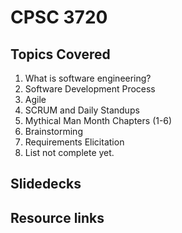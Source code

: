 # CPSC 3720

## Topics Covered
1. What is software engineering?
2. Software Development Process 
3. Agile
4. SCRUM and Daily Standups 
5. Mythical Man Month Chapters (1-6)
6. Brainstorming
7. Requirements Elicitation 
8. List not complete yet.


## Slidedecks

## Resource links

